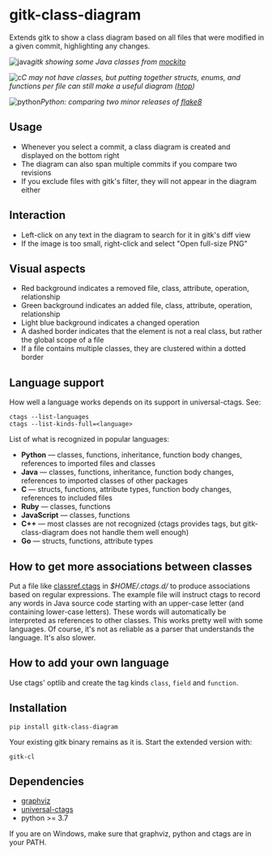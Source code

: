 gitk-class-diagram
==================

Extends gitk to show a class diagram based on all files that were modified in a given commit, highlighting any changes.

![java](https://user-images.githubusercontent.com/1097029/72220334-f22dd580-354f-11ea-8f14-5f70c065972e.png)*gitk showing some Java classes from [mockito](https://github.com/mockito/mockito)*

![c](https://user-images.githubusercontent.com/1097029/72220351-1984a280-3550-11ea-9e0c-552da0af854e.png)*C may not have classes, but putting together structs, enums, and functions per file can still make a useful diagram ([htop](https://github.com/hishamhm/htop))*

![python](https://user-images.githubusercontent.com/1097029/72220353-230e0a80-3550-11ea-8ede-8215c55ae474.png)*Python: comparing two minor releases of [flake8](https://gitlab.com/pycqa/flake8)*

Usage
-----

* Whenever you select a commit, a class diagram is created and displayed on the bottom right
* The diagram can also span multiple commits if you compare two revisions
* If you exclude files with gitk's filter, they will not appear in the diagram either

Interaction
-----------

* Left-click on any text in the diagram to search for it in gitk's diff view
* If the image is too small, right-click and select "Open full-size PNG"

Visual aspects
--------------

* Red background indicates a removed file, class, attribute, operation, relationship
* Green background indicates an added file, class, attribute, operation, relationship
* Light blue background indicates a changed operation
* A dashed border indicates that the element is not a real class, but rather the global scope of a file
* If a file contains multiple classes, they are clustered within a dotted border

Language support
----------------

How well a language works depends on its support in universal-ctags. See:

```
ctags --list-languages
ctags --list-kinds-full=<language>
```

List of what is recognized in popular languages:

* **Python** — classes, functions, inheritance, function body changes, references to imported files and classes
* **Java** — classes, functions, inheritance, function body changes, references to imported classes of other packages
* **C** — structs, functions, attribute types, function body changes, references to included files
* **Ruby** — classes, functions
* **JavaScript** — classes, functions
* **C++** — most classes are not recognized (ctags provides tags, but gitk-class-diagram does not handle them well enough)
* **Go** — structs, functions, attribute types

How to get more associations between classes
--------------------------------------------

Put a file like [classref.ctags](doc/classref.ctags) in *$HOME/.ctags.d/* to produce associations based on regular expressions. The example file will instruct ctags to record any words in Java source code starting with an upper-case letter (and containing lower-case letters). These words will automatically be interpreted as references to other classes. This works pretty well with some languages. Of course, it's not as reliable as a parser that understands the language. It's also slower.

How to add your own language
----------------------------

Use ctags' optlib and create the tag kinds `class`, `field` and `function`.

Installation
------------

```
pip install gitk-class-diagram
```

Your existing gitk binary remains as it is. Start the extended version with:

```
gitk-cl
```

Dependencies
------------

* [graphviz](https://www.graphviz.org/)
* [universal-ctags](https://ctags.io/)
* python >= 3.7

If you are on Windows, make sure that graphviz, python and ctags are in your PATH.
